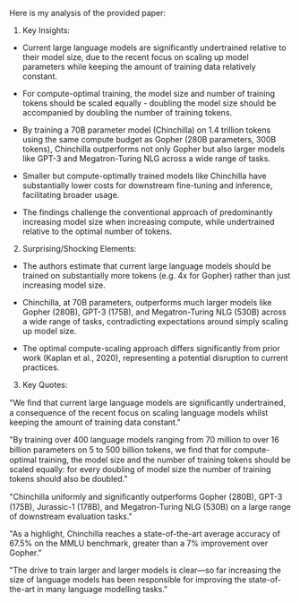 Here is my analysis of the provided paper:

1. Key Insights:

- Current large language models are significantly undertrained relative to their model size, due to the recent focus on scaling up model parameters while keeping the amount of training data relatively constant.

- For compute-optimal training, the model size and number of training tokens should be scaled equally - doubling the model size should be accompanied by doubling the number of training tokens.

- By training a 70B parameter model (Chinchilla) on 1.4 trillion tokens using the same compute budget as Gopher (280B parameters, 300B tokens), Chinchilla outperforms not only Gopher but also larger models like GPT-3 and Megatron-Turing NLG across a wide range of tasks.

- Smaller but compute-optimally trained models like Chinchilla have substantially lower costs for downstream fine-tuning and inference, facilitating broader usage.

- The findings challenge the conventional approach of predominantly increasing model size when increasing compute, while undertrained relative to the optimal number of tokens.

2. Surprising/Shocking Elements:

- The authors estimate that current large language models should be trained on substantially more tokens (e.g. 4x for Gopher) rather than just increasing model size.

- Chinchilla, at 70B parameters, outperforms much larger models like Gopher (280B), GPT-3 (175B), and Megatron-Turing NLG (530B) across a wide range of tasks, contradicting expectations around simply scaling up model size.

- The optimal compute-scaling approach differs significantly from prior work (Kaplan et al., 2020), representing a potential disruption to current practices.

3. Key Quotes:

"We ﬁnd that current large language models are signiﬁcantly undertrained, a consequence of the recent focus on scaling language models whilst keeping the amount of training data constant."

"By training over 400 language models ranging from 70 million to over 16 billion parameters on 5 to 500 billion tokens, we ﬁnd that for compute-optimal training, the model size and the number of training tokens should be scaled equally: for every doubling of model size the number of training tokens should also be doubled."

"Chinchilla uniformly and signiﬁcantly outperforms Gopher (280B), GPT-3 (175B), Jurassic-1 (178B), and Megatron-Turing NLG (530B) on a large range of downstream evaluation tasks."

"As a highlight, Chinchilla reaches a state-of-the-art average accuracy of 67.5% on the MMLU benchmark, greater than a 7% improvement over Gopher."

"The drive to train larger and larger models is clear—so far increasing the size of language models has been responsible for improving the state-of-the-art in many language modelling tasks."